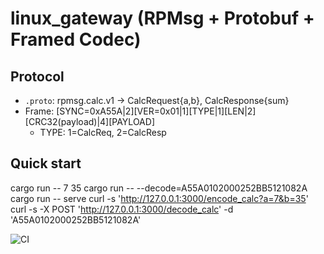 # linux_gateway (RPMsg + Protobuf + Framed Codec)

## Protocol
- `.proto`: rpmsg.calc.v1 → CalcRequest{a,b}, CalcResponse{sum}
- Frame: [SYNC=0xA55A|2][VER=0x01|1][TYPE|1][LEN|2][CRC32(payload)|4][PAYLOAD]
  - TYPE: 1=CalcReq, 2=CalcResp

## Quick start
cargo run -- 7 35
cargo run -- --decode=A55A0102000252BB5121082A
cargo run -- serve
curl -s 'http://127.0.0.1:3000/encode_calc?a=7&b=35'
curl -s -X POST 'http://127.0.0.1:3000/decode_calc' -d 'A55A0102000252BB5121082A'

![CI](https://github.com/rohitha0605/linux_gateway/actions/workflows/ci.yml/badge.svg?branch=main)
